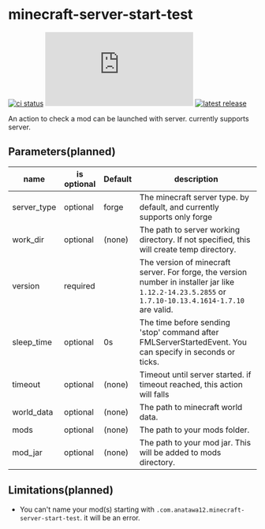 # minecraft-server-start-test
[![ci status](https://github.com/anatawa12/minecraft-server-start-test/workflows/build-test/badge.svg)](https://github.com/anatawa12/minecraft-server-start-test/actions)
[![a12 maintenance: Slowly](https://anatawa12.com/short.php?q=a12-slowly-svg)](https://anatawa12.com/short.php?q=a12-slowly-doc)
[![latest release](https://img.shields.io/github/v/release/anatawa12/minecraft-server-start-test)](https://github.com/anatawa12/minecraft-server-start-test/releases/latest)

An action to check a mod can be launched with server. currently supports server.

## Parameters(planned)

| name         | is optional | Default  | description
| ---          | ----------- | -------- | ----
| server_type  | optional    | forge    | The minecraft server type. by default, and currently supports only forge
| work_dir     | optional    | (none)   | The path to server working directory. If not specified, this will create temp directory.
| version      | required    |          | The version of minecraft server. For forge, the version number in installer jar like `1.12.2-14.23.5.2855` or `1.7.10-10.13.4.1614-1.7.10` are valid.
| sleep_time   | optional    | 0s       | The time before sending 'stop' command after FMLServerStartedEvent. You can specify in seconds or ticks.
| timeout      | optional    | (none)   | Timeout until server started. if timeout reached, this action will falls
| world_data   | optional    | (none)   | The path to minecraft world data.
| mods         | optional    | (none)   | The path to your mods folder.
| mod_jar      | optional    | (none)   | The path to your mod jar. This will be added to mods directory.

## Limitations(planned)
- You can't name your mod(s) starting with `.com.anatawa12.minecraft-server-start-test`.
  it will be an error.
